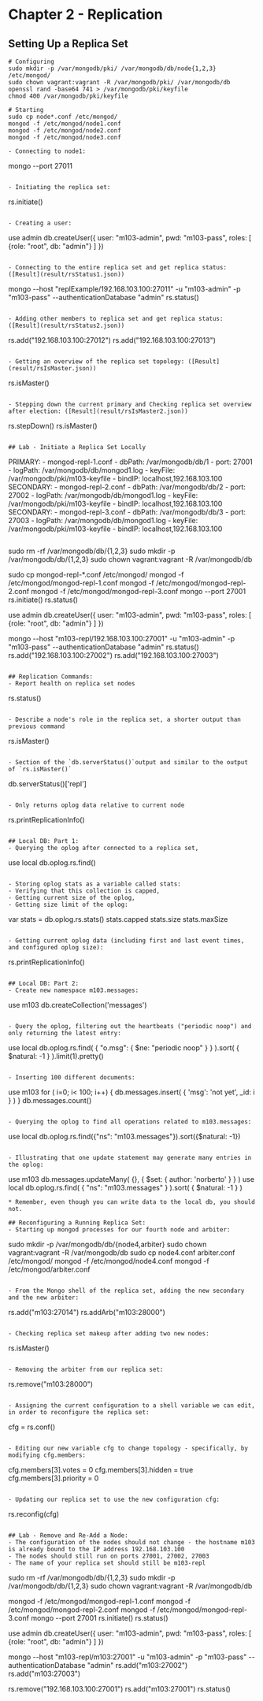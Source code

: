 # Chapter 2 - Replication

## Setting Up a Replica Set
```
# Configuring
sudo mkdir -p /var/mongodb/pki/ /var/mongodb/db/node{1,2,3} /etc/mongod/
sudo chown vagrant:vagrant -R /var/mongodb/pki/ /var/mongodb/db
openssl rand -base64 741 > /var/mongodb/pki/keyfile
chmod 400 /var/mongodb/pki/keyfile

# Starting
sudo cp node*.conf /etc/mongod/
mongod -f /etc/mongod/node1.conf
mongod -f /etc/mongod/node2.conf
mongod -f /etc/mongod/node3.conf

- Connecting to node1:
```
mongo --port 27011
```

- Initiating the replica set:
```
rs.initiate()
```

- Creating a user:
``` 
use admin
db.createUser({
  user: "m103-admin",
  pwd: "m103-pass",
  roles: [
    {role: "root", db: "admin"}
  ]
})
```

- Connecting to the entire replica set and get replica status: ([Result](result/rsStatus1.json))
```
mongo --host "replExample/192.168.103.100:27011" -u "m103-admin" -p "m103-pass" --authenticationDatabase "admin"
rs.status()
```

- Adding other members to replica set and get replica status: ([Result](result/rsStatus2.json))
```
rs.add("192.168.103.100:27012")
rs.add("192.168.103.100:27013")
```

- Getting an overview of the replica set topology: ([Result](result/rsIsMaster.json))
```
rs.isMaster()
```

- Stepping down the current primary and Checking replica set overview after election: ([Result](result/rsIsMaster2.json))
```
rs.stepDown()
rs.isMaster()
```

## Lab - Initiate a Replica Set Locally
```
PRIMARY: 
    - mongod-repl-1.conf
    - dbPath: /var/mongodb/db/1
    - port: 27001
    - logPath: /var/mongodb/db/mongod1.log
    - keyFile: /var/mongodb/pki/m103-keyfile
    - bindIP: localhost,192.168.103.100
SECONDARY: 
    - mongod-repl-2.conf
    - dbPath: /var/mongodb/db/2
    - port: 27002
    - logPath: /var/mongodb/db/mongod1.log
    - keyFile: /var/mongodb/pki/m103-keyfile
    - bindIP: localhost,192.168.103.100
SECONDARY: 
    - mongod-repl-3.conf
    - dbPath: /var/mongodb/db/3
    - port: 27003
    - logPath: /var/mongodb/db/mongod1.log
    - keyFile: /var/mongodb/pki/m103-keyfile
    - bindIP: localhost,192.168.103.100
``` 
```
sudo rm -rf /var/mongodb/db/{1,2,3}
sudo mkdir -p /var/mongodb/db/{1,2,3} 
sudo chown vagrant:vagrant -R /var/mongodb/db

sudo cp mongod-repl-*.conf /etc/mongod/
mongod -f /etc/mongod/mongod-repl-1.conf
mongod -f /etc/mongod/mongod-repl-2.conf
mongod -f /etc/mongod/mongod-repl-3.conf
mongo --port 27001
rs.initiate()
rs.status()

use admin
db.createUser({
  user: "m103-admin",
  pwd: "m103-pass",
  roles: [
    {role: "root", db: "admin"}
  ]
})

mongo --host "m103-repl/192.168.103.100:27001" -u "m103-admin" -p "m103-pass" --authenticationDatabase "admin"
rs.status()
rs.add("192.168.103.100:27002")
rs.add("192.168.103.100:27003")
```

## Replication Commands:
- Report health on replica set nodes
```
rs.status()
```

- Describe a node's role in the replica set, a shorter output than previous command
```
rs.isMaster()
```

- Section of the `db.serverStatus()`output and similar to the output of `rs.isMaster()`
```
db.serverStatus()['repl']
```

- Only returns oplog data relative to current node
```
rs.printReplicationInfo()
```

## Local DB: Part 1:
- Querying the oplog after connected to a replica set,
```
use local
db.oplog.rs.find()
```

- Storing oplog stats as a variable called stats:
- Verifying that this collection is capped,
- Getting current size of the oplog,
- Getting size limit of the oplog:
```
var stats = db.oplog.rs.stats()
stats.capped
stats.size
stats.maxSize
```

- Getting current oplog data (including first and last event times, and configured oplog size):
```
rs.printReplicationInfo()
```

## Local DB: Part 2:
- Create new namespace m103.messages:
```
use m103
db.createCollection('messages')
```

- Query the oplog, filtering out the heartbeats ("periodic noop") and only returning the latest entry:
```
use local
db.oplog.rs.find( { "o.msg": { $ne: "periodic noop" } } ).sort( { $natural: -1 } ).limit(1).pretty()
```

- Inserting 100 different documents:
```
use m103
for ( i=0; i< 100; i++) { db.messages.insert( { 'msg': 'not yet', _id: i } ) }
db.messages.count()
```

- Querying the oplog to find all operations related to m103.messages:
```
use local
db.oplog.rs.find({"ns": "m103.messages"}).sort({$natural: -1})
```

- Illustrating that one update statement may generate many entries in the oplog:
```
use m103
db.messages.updateMany( {}, { $set: { author: 'norberto' } } )
use local
db.oplog.rs.find( { "ns": "m103.messages" } ).sort( { $natural: -1 } )
```
* Remember, even though you can write data to the local db, you should not.

## Reconfiguring a Running Replica Set:
- Starting up mongod processes for our fourth node and arbiter:
```
sudo mkdir -p /var/mongodb/db/{node4,arbiter}
sudo chown vagrant:vagrant -R /var/mongodb/db
sudo cp node4.conf arbiter.conf /etc/mongod/
mongod -f /etc/mongod/node4.conf
mongod -f /etc/mongod/arbiter.conf
```

- From the Mongo shell of the replica set, adding the new secondary and the new arbiter:
```
rs.add("m103:27014")
rs.addArb("m103:28000")
```

- Checking replica set makeup after adding two new nodes:
```
rs.isMaster()
```

- Removing the arbiter from our replica set:
```
rs.remove("m103:28000")
```

- Assigning the current configuration to a shell variable we can edit, in order to reconfigure the replica set:
```
cfg = rs.conf()
```

- Editing our new variable cfg to change topology - specifically, by modifying cfg.members:
```
cfg.members[3].votes = 0
cfg.members[3].hidden = true
cfg.members[3].priority = 0
```

- Updating our replica set to use the new configuration cfg:
```
rs.reconfig(cfg)
```

## Lab - Remove and Re-Add a Node:
- The configuration of the nodes should not change - the hostname m103 is already bound to the IP address 192.168.103.100
- The nodes should still run on ports 27001, 27002, 27003
- The name of your replica set should still be m103-repl
```
sudo rm -rf /var/mongodb/db/{1,2,3}
sudo mkdir -p /var/mongodb/db/{1,2,3} 
sudo chown vagrant:vagrant -R /var/mongodb/db

mongod -f /etc/mongod/mongod-repl-1.conf
mongod -f /etc/mongod/mongod-repl-2.conf
mongod -f /etc/mongod/mongod-repl-3.conf
mongo --port 27001
rs.initiate()
rs.status()

use admin
db.createUser({
  user: "m103-admin",
  pwd: "m103-pass",
  roles: [
    {role: "root", db: "admin"}
  ]
})

mongo --host "m103-repl/m103:27001" -u "m103-admin" -p "m103-pass" --authenticationDatabase "admin"
rs.add("m103:27002")
rs.add("m103:27003")

rs.remove("192.168.103.100:27001")
rs.add("m103:27001")
rs.status()
```